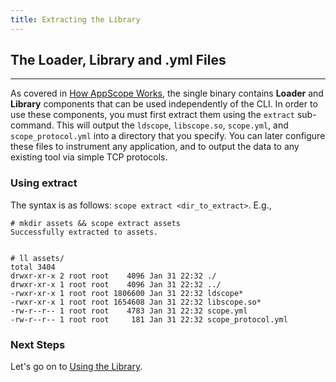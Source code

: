 ```yaml
---
title: Extracting the Library
---
```


## The Loader, Library and .yml Files
---
As covered in [How AppScope Works](/docs/how-works), the single binary contains **Loader** and **Library** components that can be used independently of the CLI. In order to use these components, you must first extract them using the `extract` sub-command. This will output the `ldscope`, `libscope.so`, `scope.yml`, and `scope_protocol.yml` into a directory that you specify. You can later configure these files to instrument any application, and to output the data to any existing tool via simple TCP protocols. 



### Using extract 

The syntax is as follows: `scope extract <dir_to_extract>`. E.g., 

```
# mkdir assets && scope extract assets
Successfully extracted to assets.


# ll assets/
total 3404
drwxr-xr-x 2 root root    4096 Jan 31 22:32 ./
drwxr-xr-x 1 root root    4096 Jan 31 22:32 ../
-rwxr-xr-x 1 root root 1806600 Jan 31 22:32 ldscope*
-rwxr-xr-x 1 root root 1654608 Jan 31 22:32 libscope.so*
-rw-r--r-- 1 root root    4783 Jan 31 22:32 scope.yml
-rw-r--r-- 1 root root     181 Jan 31 22:32 scope_protocol.yml

```

### Next Steps

Let's go on to [Using the Library](/docs/library-using).